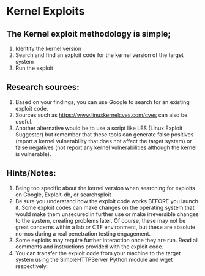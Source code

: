 # Kernel Exploits 

## The Kernel exploit methodology is simple;

1. Identify the kernel version
2. Search and find an exploit code for the kernel version of the target system
3. Run the exploit 


## Research sources:

1. Based on your findings, you can use Google to search for an existing exploit code.
2. Sources such as https://www.linuxkernelcves.com/cves can also be useful.
3. Another alternative would be to use a script like LES (Linux Exploit Suggester) but remember that these tools can generate false positives (report a kernel vulnerability that does not affect the target system) or false negatives (not report any kernel vulnerabilities although the kernel is vulnerable).



## Hints/Notes:

1. Being too specific about the kernel version when searching for exploits on Google, Exploit-db, or searchsploit
2. Be sure you understand how the exploit code works BEFORE you launch it. Some exploit codes can make changes on the operating system that would make them unsecured in further use or make irreversible changes to the system, creating problems later. Of course, these may not be great concerns within a lab or CTF environment, but these are absolute no-nos during a real penetration testing engagement.
3. Some exploits may require further interaction once they are run. Read all comments and instructions provided with the exploit code.
4. You can transfer the exploit code from your machine to the target system using the SimpleHTTPServer Python module and wget respectively.


